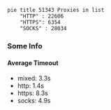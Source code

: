 
```mermaid
pie title 51343 Proxies in list
    "HTTP" : 22606
    "HTTPS": 6354
    "SOCKS" : 28034
```

### Some Info
#### Average Timeout

- mixed: 3.3s
- http: 1.4s
- https: 8.3s
- socks: 4.9s